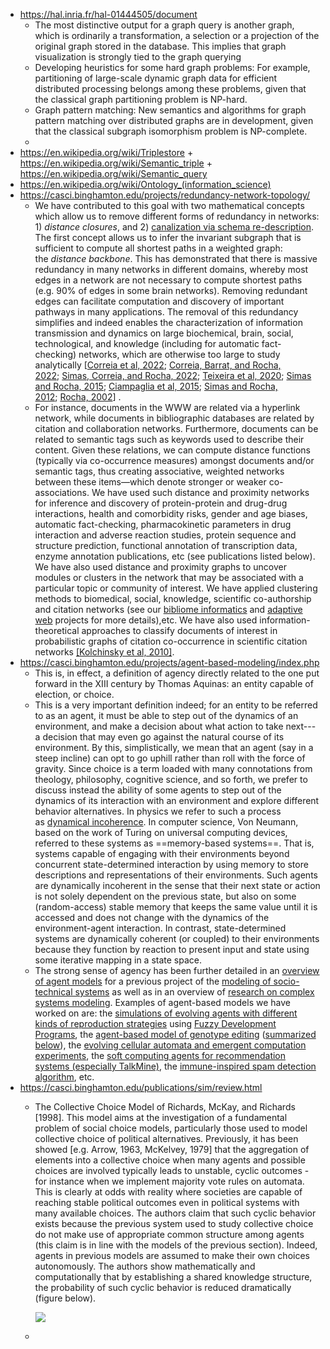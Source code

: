 - https://hal.inria.fr/hal-01444505/document
	- The most distinctive output for a graph query is another graph, which is ordinarily a transformation, a selection or a projection of the original graph stored in the database. This implies that graph visualization is strongly tied to the graph querying
	- Developing heuristics for some hard graph problems: For example, partitioning of large-scale dynamic graph data for efficient distributed processing belongs among these problems, given that the classical graph partitioning problem is NP-hard.
	- Graph pattern matching: New semantics and algorithms for graph pattern matching over distributed graphs are in development, given that the classical subgraph isomorphism problem is NP-complete.
	-
- https://en.wikipedia.org/wiki/Triplestore + https://en.wikipedia.org/wiki/Semantic_triple + https://en.wikipedia.org/wiki/Semantic_query
- https://en.wikipedia.org/wiki/Ontology_(information_science)
- https://casci.binghamton.edu/projects/redundancy-network-topology/
	- We have contributed to this goal with two mathematical concepts which allow us to remove different forms of redundancy in networks: 1) *distance closures*, and 2) [canalization via schema re-description](https://casci.binghamton.edu/projects/control-automata/). The first concept allows us to infer the invariant subgraph that is sufficient to compute all shortest paths in a weighted graph: the *distance backbone*. This has demonstrated that there is massive redundancy in many networks in different domains, whereby most edges in a network are not necessary to compute shortest paths (e.g. 90% of edges in some brain networks). Removing redundant edges can facilitate computation and discovery of important pathways in many applications. The removal of this redundancy simplifies and indeed enables the characterization of information transmission and dynamics on large biochemical, brain, social, technological, and knowledge (including for automatic fact-checking) networks, which are otherwise too large to study analytically [[Correia et al, 2022](https://www.biorxiv.org/content/10.1101/2022.03.02.482557v2); [Correia, Barrat, and Rocha, 2022](https://doi.org/10.1101/2022.02.02.478784); [Simas, Correia, and Rocha, 2022](https://doi.org/10.1093/comnet/cnab021); [Teixeira et al, 2020](https://casci.binghamton.edu/publications/ps/BrainBackbonesComplexNetworks20.pdf); [Simas and Rocha, 2015](https://casci.binghamton.edu/publications/NWS14.php); [Ciampaglia et al, 2015](https://casci.binghamton.edu/publications/PLOSONE15B.php); [Simas and Rocha, 2012](https://casci.binghamton.edu/publications/WI2012.html); [Rocha, 2002](https://casci.binghamton.edu/publications/semimetricIOS.html)] .
	- For instance, documents in the WWW are related via a hyperlink network, while documents in bibliographic databases are related by citation and collaboration networks. Furthermore, documents can be related to semantic tags such as keywords used to describe their content. Given these relations, we can compute distance functions (typically via co-occurrence measures) amongst documents and/or semantic tags, thus creating associative, weighted networks between these items—which denote stronger or weaker co-associations. We have used such distance and proximity networks for inference and discovery of protein-protein and drug-drug interactions, health and comorbidity risks, gender and age biases, automatic fact-checking, pharmacokinetic parameters in drug interaction and adverse reaction studies, protein sequence and structure prediction, functional annotation of transcription data, enzyme annotation publications, etc (see publications listed below). We have also used distance and proximity graphs to uncover modules or clusters in the network that may be associated with a particular topic or community of interest. We have applied clustering methods to biomedical, social, knowledge, scientific co-authorship and citation networks (see our [bibliome informatics](https://casci.binghamton.edu/projects/biomedical-text-mining/) and [adaptive web](https://casci.binghamton.edu/projects/knowledge-networks/) projects for more details),etc. We have also used information-theoretical approaches to classify documents of interest in probabilistic graphs of citation co-occurrence in scientific citation networks [[Kolchinsky et al, 2010]](https://casci.binghamton.edu/publications/TCBB10.html).
- https://casci.binghamton.edu/projects/agent-based-modeling/index.php
	- This is, in effect, a definition of agency directly related to the one put forward in the XIII century by Thomas Aquinas: an entity capable of election, or choice.
	- This is a very important definition indeed; for an entity to be referred to as an agent, it must be able to step out of the dynamics of an environment, and make a decision about what action to take next---a decision that may even go against the natural course of its environment. By this, simplistically, we mean that an agent (say in a steep incline) can opt to go uphill rather than roll with the force of gravity. Since choice is a term loaded with many connotations from theology, philosophy, cognitive science, and so forth, we prefer to discuss instead the ability of some agents to step out of the dynamics of its interaction with an environment and explore different behavior alternatives. In physics we refer to such a process as [dynamical incoherence](https://casci.binghamton.edu/publications/caalife04.html). In computer science, Von Neumann, based on the work of Turing on universal computing devices, referred to these systems as ==memory-based systems==. That is, systems capable of engaging with their environments beyond concurrent state-determined interaction by using memory to store descriptions and representations of their environments. Such agents are dynamically incoherent in the sense that their next state or action is not solely dependent on the previous state, but also on some (random-access) stable memory that keeps the same value until it is accessed and does not change with the dynamics of the environment-agent interaction. In contrast, state-determined systems are dynamically coherent (or coupled) to their environments because they function by reaction to present input and state using some iterative mapping in a state space.
	- The strong sense of agency has been further detailed in an [overview of agent models](https://casci.binghamton.edu/publications/sim/review.html) for a previous project of the [modeling of socio-technical systems](http://wwwc3.lanl.gov/~joslyn/nmsu/) as well as in an overview of [research on complex systems modeling](https://casci.binghamton.edu/publications/complex/csm.html). Examples of agent-based models we have worked on are: the [simulations of evolving agents with different kinds of reproduction strategies](https://casci.binghamton.edu/projects/biosemiotics) using [Fuzzy Development Programs](https://casci.binghamton.edu/publications/FDP/index.html), the [agent-based model of genotype editing](https://casci.binghamton.edu/publications/editing/) ([summarized below](https://casci.binghamton.edu/projects/agent-based-modeling/index.php#RNA)), the [evolving cellular automata and emergent computation experiments](https://casci.binghamton.edu/projects/control-automata/index.php#EVCA), the [soft computing agents for recommendation systems (especially TalkMine)](https://casci.binghamton.edu/projects/knowledge-networks/), the [immune-inspired spam detection algorithm](https://casci.binghamton.edu/projects/agent-based-modeling/index.php#ais), etc.
- https://casci.binghamton.edu/publications/sim/review.html
	- The Collective Choice Model of Richards, McKay, and Richards [1998]. This model aims at the investigation of a fundamental problem of social choice models, particularly those used to model collective choice of political alternatives. Previously, it has been showed [e.g. Arrow, 1963, McKelvey, 1979] that the aggregation of elements into a collective choice when many agents and possible choices are involved typically leads to unstable, cyclic outcomes - for instance when we implement majority vote rules on automata. This is clearly at odds with reality where societies are capable of reaching stable political outcomes even in political systems with many available choices. The authors claim that such cyclic behavior exists because the previous system used to study collective choice do not make use of appropriate common structure among agents (this claim is in line with the models of the previous section). Indeed, agents in previous models are assumed to make their own choices autonomously. The authors show mathematically and computationally that by establishing a shared knowledge structure, the probability of such cyclic behavior is reduced dramatically (figure below).
	  
	  ![](https://casci.binghamton.edu/publications/sim/figures/revie0%7Bimage11%7D.gif)
	-